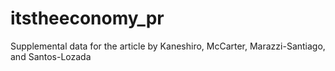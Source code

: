 # itstheeconomy_pr
Supplemental data for the article by Kaneshiro, McCarter, Marazzi-Santiago, and Santos-Lozada
